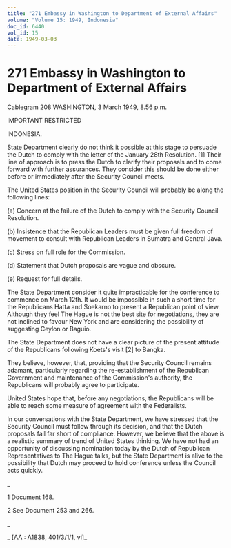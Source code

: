 ```yaml
---
title: "271 Embassy in Washington to Department of External Affairs"
volume: "Volume 15: 1949, Indonesia"
doc_id: 6440
vol_id: 15
date: 1949-03-03
---
```


# 271 Embassy in Washington to Department of External Affairs

Cablegram 208 WASHINGTON, 3 March 1949, 8.56 p.m.

IMPORTANT RESTRICTED

INDONESIA.

State Department clearly do not think it possible at this stage to persuade the Dutch to comply with the letter of the January 28th Resolution. [1] Their line of approach is to press the Dutch to clarify their proposals and to come forward with further assurances. They consider this should be done either before or immediately after the Security Council meets.

The United States position in the Security Council will probably be along the following lines:

(a) Concern at the failure of the Dutch to comply with the Security Council Resolution.

(b) Insistence that the Republican Leaders must be given full freedom of movement to consult with Republican Leaders in Sumatra and Central Java.

(c) Stress on full role for the Commission.

(d) Statement that Dutch proposals are vague and obscure.

(e) Request for full details.

The State Department consider it quite impracticable for the conference to commence on March 12th. It would be impossible in such a short time for the Republicans Hatta and Soekarno to present a Republican point of view. Although they feel The Hague is not the best site for negotiations, they are not inclined to favour New York and are considering the possibility of suggesting Ceylon or Baguio.

The State Department does not have a clear picture of the present attitude of the Republicans following Koets's visit [2] to Bangka.

They believe, however, that, providing that the Security Council remains adamant, particularly regarding the re-establishment of the Republican Government and maintenance of the Commission's authority, the Republicans will probably agree to participate.

United States hope that, before any negotiations, the Republicans will be able to reach some measure of agreement with the Federalists.

In our conversations with the State Department, we have stressed that the Security Council must follow through its decision, and that the Dutch proposals fall far short of compliance. However, we believe that the above is a realistic summary of trend of United States thinking. We have not had an opportunity of discussing nomination today by the Dutch of Republican Representatives to The Hague talks, but the State Department is alive to the possibility that Dutch may proceed to hold conference unless the Council acts quickly.

_

1 Document 168.

2 See Document 253 and 266.

_

_ [AA : A1838, 401/3/1/1, vi]_
